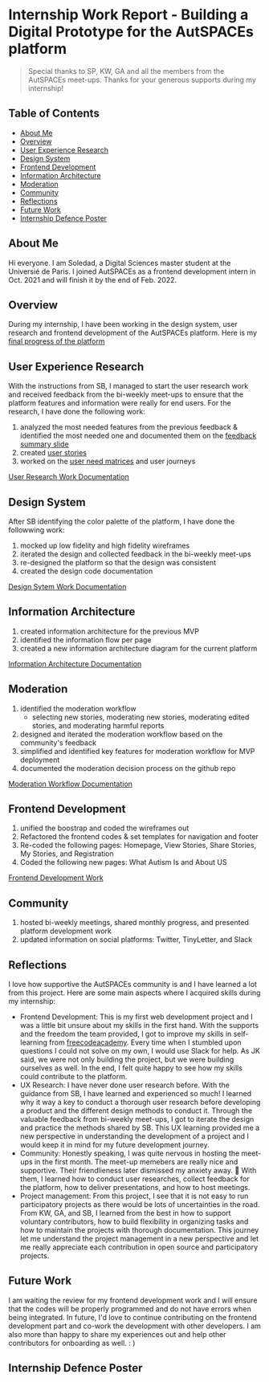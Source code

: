 # Internship Work Report - Building a Digital Prototype for the AutSPACEs platform
>  Special thanks to SP, KW, GA and all the members from the AutSPACEs meet-ups. Thanks for your generous supports during my internship! 

## Table of Contents
* <a href="#about-me">About Me</a>  
* <a href="#overview">Overview</a>
* <a href="#user-experience-research">User Experience Research</a>
* <a href="#design-system">Design System</a>
* <a href="#frontend-development">Frontend Development</a>
* <a href="#information-architecture">Information Architecture</a>
* <a href="#moderation">Moderation</a>
* <a href="#community">Community</a>
* <a href="#reflections">Reflections</a>
* <a href="#future-work">Future Work</a>
* <a href="#internship-defence-poster">Internship Defence Poster</a>


## About Me
Hi everyone. I am Soledad, a Digital Sciences master student at the Universié de Paris. I joined AutSPACEs as a frontend development intern in Oct. 2021 and will finish it by the end of Feb. 2022. 

## Overview
During my internship, I have been working in the design system, user research and frontend development of the AutSPACEs platform. Here is my [final progress of the platform](https://github.com/alan-turing-institute/AutisticaCitizenScience/blob/93649d15dd1d4b95885fc4ecae7868af8c011965/platform-designs/wireframes/platform-prototype-21-02-2022.md) 

## User Experience Research
With the instructions from SB, I managed to start the user research work and received feedback from the bi-weekly meet-ups to ensure that the platform features and information were really for end users. For the research, I have done the following work: 
1) analyzed the most needed features from the previous feedback & identified the most needed one and documented them on the [feedback summary slide](https://docs.google.com/presentation/u/2/d/1VTJbexcdFIkcNOYoW9C61iOVWgRw46ec08PSIv9flPs/edit#slide=id.gf192724d12_0_0)
2) created [user stories](https://github.com/alan-turing-institute/AutisticaCitizenScience/tree/master/platform-designs/design-research/Personas)
3) worked on the [user need matrices](https://docs.google.com/spreadsheets/d/11vbZ0TYvY2qq-EgF5IHNowC4Mfksf_fekJ5rUXY4deM/edit#gid=0) and user journeys 

[User Research Work Documentation](https://github.com/alan-turing-institute/AutisticaCitizenScience/blob/master/platform-designs/design-changes/requirements-log-20220221.md)

## Design System 
After SB identifying the color palette of the platform, I have done the followwing work:
1) mocked up low fidelity and high fidelity wireframes
2) iterated the design and collected feedback in the bi-weekly meet-ups
3) re-designed the platform so that the design was consistent 
4) created the design code documentation

[Design Sytem Work Documentation](https://github.com/alan-turing-institute/AutisticaCitizenScience/blob/93649d15dd1d4b95885fc4ecae7868af8c011965/platform-designs/design-changes/design-code-20220222.md)

## Information Architecture
1) created information architecture for the previous MVP 
2) identified the information flow per page
3) created a new information architecture diagram for the current platform

[Information Architecture Documentation](https://github.com/alan-turing-institute/AutisticaCitizenScience/tree/master/platform-designs/design-architecture)

## Moderation 
1) identified the moderation workflow
    * selecting new stories, moderating new stories, moderating edited stories, and moderating harmful reports
2) designed and iterated the moderation workflow based on the community's feedback 
3) simplified and identified key features for moderation workflow for MVP deployment  
4) documented the moderation decision process on the github repo 

[Moderation Workflow Documentation](https://github.com/alan-turing-institute/AutisticaCitizenScience/tree/master/Moderation/strategy-process-moderation)


## Frontend Development 
1) unified the boostrap and coded the wireframes out 
2) Refactored the frontend codes & set templates for navigation and footer 
3) Re-coded the following pages: Homepage, View Stories, Share Stories, My Stories, and Registration
4) Coded the following new pages: What Autism Is and About US

[Frontend Development Work](https://github.com/alan-turing-institute/AutSPACEs/tree/build-tmp)

## Community 
1) hosted bi-weekly meetings, shared monthly progress, and presented platform development work
2) updated information on social platforms: Twitter, TinyLetter, and Slack


## Reflections
I love how supportive the AutSPACEs community is and I have learned a lot from this project. Here are some main aspects where I acquired skills during my internship:
* Frontend Development: This is my first web development project and I was a little bit unsure about my skills in the first hand. With the supports and the freedom the team provided, I got to improve my skills in self-learning from [freecodeacademy](https://www.freecodecamp.org/learn/responsive-web-design/). Every time when I stumbled upon questions I could not solve on my own, I would use Slack for help. As JK said, we were not only building the project, but we were building ourselves as well. In the end, I felt quite happy to see how my skills could contribute to the platform.
* UX Research: I have never done user research before. With the guidance from SB, I have learned and experienced so much! I learned why it way a key to conduct a thorough user research before developing a product and the different design methods to conduct it. Through the valuable feedback from bi-weekly meet-ups, I got to iterate the design and practice the methods shared by SB. This UX learning provided me a new perspective in understanding the development of a project and I would keep it in mind for my future development journey. 
* Community: Honestly speaking, I was quite nervous in hosting the meet-ups in the first month. The meet-up memebers are really nice and supportive. Their friendlieness later dismissed my anxiety away. 🌻 With them, I learned how to conduct user researches, collect feedback for the platform, how to deliver presentations, and how to host meetings. 
* Project management: From this project, I see that it is not easy to run participatory projects as there would be lots of uncertainties in the road. From KW, GA, and SB, I learned from the best in how to support voluntary contributors, how to build flexibility in organizing tasks and how to maintain the projects with thorough documentation. This journey let me understand the project management in a new perspective and let me really appreciate each contribution in open source and participatory projects. 

## Future Work
I am waiting the review for my frontend development work and I will ensure that the codes will be properly programmed and do not have errors when being integrated. In future, I'd love to continue contributing on the frontend development part and co-work the development with other developers. I am also more than happy to share my experiences out and help other contributors for onboarding as well. : )

## Internship Defence Poster


